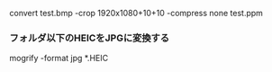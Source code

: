 convert test.bmp -crop 1920x1080+10+10 -compress none test.ppm  

### フォルダ以下のHEICをJPGに変換する  
mogrify -format jpg *.HEIC  
